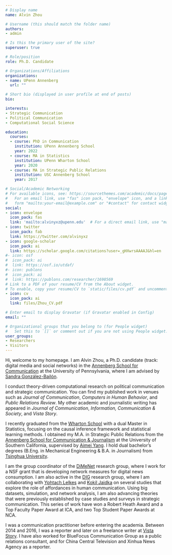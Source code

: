 ```yaml
---
# Display name
name: Alvin Zhou

# Username (this should match the folder name)
authors:
- admin

# Is this the primary user of the site?
superuser: true

# Role/position
role: Ph.D. Candidate

# Organizations/Affiliations
organizations:
- name: UPenn Annenberg
  url: ""

# Short bio (displayed in user profile at end of posts)
bio:

interests:
- Strategic Communication
- Political Communication
- Computational Social Science

education:
  courses:
  - course: PhD in Communication
    institution: UPenn Annenberg School
    year: 2022
  - course: MA in Statistics
    institution: UPenn Wharton School
    year: 2020
  - course: MA in Strategic Public Relations
    institution: USC Annenberg School
    year: 2017

# Social/Academic Networking
# For available icons, see: https://sourcethemes.com/academic/docs/page-builder/#icons
#   For an email link, use "fas" icon pack, "envelope" icon, and a link in the
#   form "mailto:your-email@example.com" or "#contact" for contact widget.
social:
- icon: envelope
  icon_pack: fas
  link: 'mailto:alvinyxz@upenn.edu'  # For a direct email link, use "mailto:test@example.org".
- icon: twitter
  icon_pack: fab
  link: https://twitter.com/alvinyxz
- icon: google-scholar
  icon_pack: ai
  link: https://scholar.google.com/citations?user=_gHXwrsAAAAJ&hl=en
#- icon: osf
#  icon_pack: ai
#  link: https://osf.io/utdaf/
#- icon: publons
#  icon_pack: ai
#  link: https://publons.com/researcher/1698569
# Link to a PDF of your resume/CV from the About widget.
# To enable, copy your resume/CV to `static/files/cv.pdf` and uncomment the lines below.
- icon: cv
  icon_pack: ai
  link: files/Zhou_CV.pdf

# Enter email to display Gravatar (if Gravatar enabled in Config)
email: ""

# Organizational groups that you belong to (for People widget)
#   Set this to `[]` or comment out if you are not using People widget.
user_groups:
- Researchers
- Visitors
---
```


Hi, welcome to my homepage. I am Alvin Zhou, a Ph.D. candidate (track: digital media and social networks) in the [Annenberg School for Communication](https://www.asc.upenn.edu) at the University of Pennsylvania, where I am advised by [Sandra González-Bailón](https://www.asc.upenn.edu/people/faculty/sandra-gonzález-bailón-phd).

I conduct theory-driven computational research on political communication and strategic communication. You can find my published work in venues such as *Journal of Communication*, *Computers in Human Behavior*, and *Public Relations Review*. My other academic and journalistic writing has appeared in *Journal of Communication*, *Information, Communication & Society*, and *Vista Story*.

I recently graduated from the [Wharton School](https://www.wharton.upenn.edu) with a dual Master in Statistics, focusing on the causal inference framework and statistical learning methods. I obtained my M.A. in Strategic Public Relations from the [Annenberg School for Communication & Journalism](https://annenberg.usc.edu) at the University of Southern California, supervised by [Aimei Yang](https://annenberg.usc.edu/faculty/journalism/aimei-yang). I hold dual bachelor’s degrees (B.Eng. in Mechanical Engineering & B.A. in Journalism) from [Tsinghua University](https://www.tsinghua.edu.cn/).

I am the group coordinator of the [DiMeNet](https://dimenet.asc.upenn.edu) research group, where I work for a NSF grant that is developing network measures for digital news consumption. I am also active in the [DIG](https://www.asc.upenn.edu/research/research-centers/democracy-information-group) research group, where I am collaborating with [Yphtach Lelkes](https://www.asc.upenn.edu/people/faculty/yphtach-lelkes-phd) and [Kokil Jaidka](http://profile.nus.edu.sg/fass/cnmkj/) on several studies that explore the role of affordances in human communication. Using big datasets, simulation, and network analysis, I am also advancing theories that were previously established by case studies and surveys in strategic communication. This series of work have won a Robert Heath Award and a Top Faculty Paper Award at ICA, and two Top Student Paper Awards at NCA.

I was a communication practitioner before entering the academia. Between 2014 and 2016, I was a reporter and later on a freelance writer at [Vista Story](https://weibo.com/vistastory). I have also worked for BlueFocus Communication Group as a public relations consultant, and for China Central Television and Xinhua News Agency as a reporter.